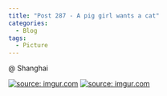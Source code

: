 ```yaml
---
title: "Post 287 - A pig girl wants a cat"
categories:
  - Blog
tags:
  - Picture
---
```


@ Shanghai

<a href="https://imgur.com/fggHS5S"><img src="https://i.imgur.com/fggHS5S.jpg" title="source: imgur.com" /></a>
<a href="https://imgur.com/LdA34Yx"><img src="https://i.imgur.com/LdA34Yx.jpg" title="source: imgur.com" /></a>

<script src="https://utteranc.es/client.js"
        repo="serendipityinlife/serendipityinlife.github.io"
        issue-term="pathname"
        theme="github-light"
        crossorigin="anonymous"
        async>
</script>

